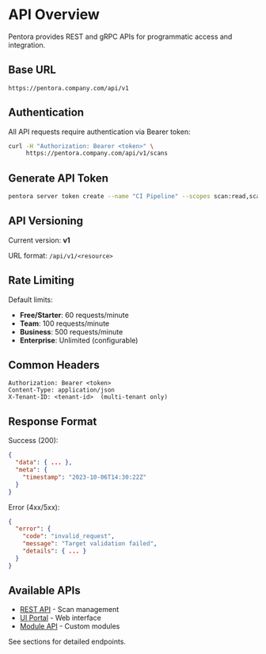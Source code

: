 # API Overview

Pentora provides REST and gRPC APIs for programmatic access and integration.

## Base URL

```
https://pentora.company.com/api/v1
```

## Authentication

All API requests require authentication via Bearer token:

```bash
curl -H "Authorization: Bearer <token>" \
     https://pentora.company.com/api/v1/scans
```

## Generate API Token

```bash
pentora server token create --name "CI Pipeline" --scopes scan:read,scan:write
```

## API Versioning

Current version: **v1**

URL format: `/api/v1/<resource>`

## Rate Limiting

Default limits:
- **Free/Starter**: 60 requests/minute
- **Team**: 100 requests/minute
- **Business**: 500 requests/minute
- **Enterprise**: Unlimited (configurable)

## Common Headers

```
Authorization: Bearer <token>
Content-Type: application/json
X-Tenant-ID: <tenant-id>  (multi-tenant only)
```

## Response Format

Success (200):
```json
{
  "data": { ... },
  "meta": {
    "timestamp": "2023-10-06T14:30:22Z"
  }
}
```

Error (4xx/5xx):
```json
{
  "error": {
    "code": "invalid_request",
    "message": "Target validation failed",
    "details": { ... }
  }
}
```

## Available APIs

- [REST API](/api/rest/scans) - Scan management
- [UI Portal](/api/ui/overview) - Web interface
- [Module API](/api/modules/interface) - Custom modules

See sections for detailed endpoints.
